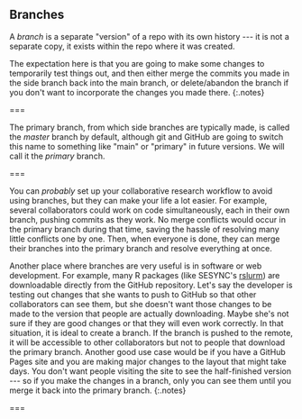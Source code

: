 ---
---

## Branches

A *branch* is a separate "version" of a repo with its own history --- it is not a separate copy, it exists within the repo where it was created.

The expectation here is that you are going to make some changes to temporarily test things out, and then either merge the commits you made in the side branch back into the main branch, or delete/abandon the branch if you don't want to incorporate the changes you made there.
{:.notes}

===

The primary branch, from which side branches are typically made, is called the *master* branch by default, although git and GitHub are going to switch this name to something like "main" or "primary" in future versions. We will call it the *primary* branch.

===

You can *probably* set up your collaborative research workflow to avoid using branches, but they can make your life a lot easier. For example, several collaborators could work on code simultaneously, each in their own branch, pushing commits as they work. No merge conflicts would occur in the primary branch during that time, saving the hassle of resolving many little conflicts one by one. Then, when everyone is done, they can merge their branches into the primary branch and resolve everything at once.

Another place where branches are very useful is in software or web development. For example, many R packages (like SESYNC's [rslurm](https://cyberhelp.sesync.org/rslurm)) are downloadable directly from the GitHub repository. Let's say the developer is testing out changes that she wants to push to GitHub so that other collaborators can see them, but she doesn't want those changes to be made to the version that people are actually downloading. Maybe she's not sure if they are good changes or that they will even work correctly. In that situation, it is ideal to create a branch. If the branch is pushed to the remote, it will be accessible to other collaborators but not to people that download the primary branch. Another good use case would be if you have a GitHub Pages site and you are making major changes to the layout that might take days. You don't want people visiting the site to see the half-finished version --- so if you make the changes in a branch, only you can see them until you merge it back into the primary branch.
{:.notes}

===

